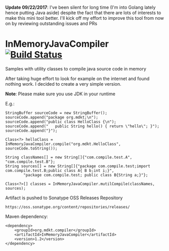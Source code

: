 **Update 09/22/2017**: I've been silent for long time (I'm into Golang lately hence putting Java aside) despite the fact that there are lots of interests to make this mini tool better. I'll kick off my effort to improve this tool from now on by reviewing outstanding issues and PRs

# InMemoryJavaCompiler [![Build Status](https://travis-ci.org/trung/InMemoryJavaCompiler.svg?branch=master)](https://travis-ci.org/trung/InMemoryJavaCompiler)
Samples with utility classes to compile java source code in memory

After taking huge effort to look for example on the internet and found nothing work. I decided to create a very simple version.

**Note**: Please make sure you use JDK in your runtime

E.g.:

    StringBuffer sourceCode = new StringBuffer();
    sourceCode.append("package org.mdkt;\n");
    sourceCode.append("public class HelloClass {\n");
    sourceCode.append("   public String hello() { return \"hello\"; }");
    sourceCode.append("}");

    Class<?> helloClass = InMemoryJavaCompiler.compile("org.mdkt.HelloClass", sourceCode.toString());

    String classNames[] = new String[]{"com.compile.test.A", "com.compile.test.B"};
    String sources[] = new String[]{"package com.compile.test;import com.compile.test.B;public class A{ B b;int i;}",
            "package com.compile.test; public class B{String a;}"};

    Class<?>[] classes = InMemoryJavaCompiler.mutilCompile(classNames, sources);

Artifact is pushed to Sonatype OSS Releases Repository

    https://oss.sonatype.org/content/repositories/releases/

Maven dependency:

    <dependency>
        <groupId>org.mdkt.compiler</groupId>
        <artifactId>InMemoryJavaCompiler</artifactId>
        <version>1.2</version>
    </dependency>
